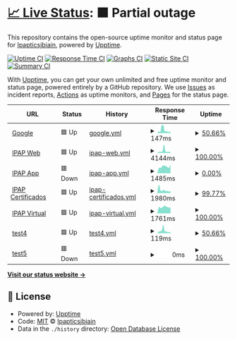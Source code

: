 # [📈 Live Status](https://Ipapticsjbiain.github.io/EstadoDePaginas): <!--live status--> **🟧 Partial outage**

This repository contains the open-source uptime monitor and status page for [Ipapticsjbiain](https://Ipapticsjbiain.github.io/EstadoDePaginas), powered by [Upptime](https://github.com/upptime/upptime).

[![Uptime CI](https://github.com/Ipapticsjbiain/EstadoDePaginas/workflows/Uptime%20CI/badge.svg)](https://github.com/Ipapticsjbiain/EstadoDePaginas/actions?query=workflow%3A%22Uptime+CI%22)
[![Response Time CI](https://github.com/Ipapticsjbiain/EstadoDePaginas/workflows/Response%20Time%20CI/badge.svg)](https://github.com/Ipapticsjbiain/EstadoDePaginas/actions?query=workflow%3A%22Response+Time+CI%22)
[![Graphs CI](https://github.com/Ipapticsjbiain/EstadoDePaginas/workflows/Graphs%20CI/badge.svg)](https://github.com/Ipapticsjbiain/EstadoDePaginas/actions?query=workflow%3A%22Graphs+CI%22)
[![Static Site CI](https://github.com/Ipapticsjbiain/EstadoDePaginas/workflows/Static%20Site%20CI/badge.svg)](https://github.com/Ipapticsjbiain/EstadoDePaginas/actions?query=workflow%3A%22Static+Site+CI%22)
[![Summary CI](https://github.com/Ipapticsjbiain/EstadoDePaginas/workflows/Summary%20CI/badge.svg)](https://github.com/Ipapticsjbiain/EstadoDePaginas/actions?query=workflow%3A%22Summary+CI%22)

With [Upptime](https://upptime.js.org), you can get your own unlimited and free uptime monitor and status page, powered entirely by a GitHub repository. We use [Issues](https://github.com/Ipapticsjbiain/EstadoDePaginas/issues) as incident reports, [Actions](https://github.com/Ipapticsjbiain/EstadoDePaginas/actions) as uptime monitors, and [Pages](https://Ipapticsjbiain.github.io/EstadoDePaginas) for the status page.

<!--start: status pages-->
<!-- This summary is generated by Upptime (https://github.com/upptime/upptime) -->
<!-- Do not edit this manually, your changes will be overwritten -->
<!-- prettier-ignore -->
| URL | Status | History | Response Time | Uptime |
| --- | ------ | ------- | ------------- | ------ |
| <img alt="" src="https://icons.duckduckgo.com/ip3/www.google.com.ico" height="13"> [Google](https://www.google.com) | 🟩 Up | [google.yml](https://github.com/Ipapticsjbiain/EstadoDePaginas/commits/HEAD/history/google.yml) | <details><summary><img alt="Response time graph" src="./graphs/google/response-time-week.png" height="20"> 147ms</summary><br><a href="https://Ipapticsjbiain.github.io/EstadoDePaginas/history/google"><img alt="Response time 111" src="https://img.shields.io/endpoint?url=https%3A%2F%2Fraw.githubusercontent.com%2FIpapticsjbiain%2FEstadoDePaginas%2FHEAD%2Fapi%2Fgoogle%2Fresponse-time.json"></a><br><a href="https://Ipapticsjbiain.github.io/EstadoDePaginas/history/google"><img alt="24-hour response time 76" src="https://img.shields.io/endpoint?url=https%3A%2F%2Fraw.githubusercontent.com%2FIpapticsjbiain%2FEstadoDePaginas%2FHEAD%2Fapi%2Fgoogle%2Fresponse-time-day.json"></a><br><a href="https://Ipapticsjbiain.github.io/EstadoDePaginas/history/google"><img alt="7-day response time 147" src="https://img.shields.io/endpoint?url=https%3A%2F%2Fraw.githubusercontent.com%2FIpapticsjbiain%2FEstadoDePaginas%2FHEAD%2Fapi%2Fgoogle%2Fresponse-time-week.json"></a><br><a href="https://Ipapticsjbiain.github.io/EstadoDePaginas/history/google"><img alt="30-day response time 120" src="https://img.shields.io/endpoint?url=https%3A%2F%2Fraw.githubusercontent.com%2FIpapticsjbiain%2FEstadoDePaginas%2FHEAD%2Fapi%2Fgoogle%2Fresponse-time-month.json"></a><br><a href="https://Ipapticsjbiain.github.io/EstadoDePaginas/history/google"><img alt="1-year response time 108" src="https://img.shields.io/endpoint?url=https%3A%2F%2Fraw.githubusercontent.com%2FIpapticsjbiain%2FEstadoDePaginas%2FHEAD%2Fapi%2Fgoogle%2Fresponse-time-year.json"></a></details> | <details><summary><a href="https://Ipapticsjbiain.github.io/EstadoDePaginas/history/google">50.66%</a></summary><a href="https://Ipapticsjbiain.github.io/EstadoDePaginas/history/google"><img alt="All-time uptime 97.52%" src="https://img.shields.io/endpoint?url=https%3A%2F%2Fraw.githubusercontent.com%2FIpapticsjbiain%2FEstadoDePaginas%2FHEAD%2Fapi%2Fgoogle%2Fuptime.json"></a><br><a href="https://Ipapticsjbiain.github.io/EstadoDePaginas/history/google"><img alt="24-hour uptime 100.00%" src="https://img.shields.io/endpoint?url=https%3A%2F%2Fraw.githubusercontent.com%2FIpapticsjbiain%2FEstadoDePaginas%2FHEAD%2Fapi%2Fgoogle%2Fuptime-day.json"></a><br><a href="https://Ipapticsjbiain.github.io/EstadoDePaginas/history/google"><img alt="7-day uptime 50.66%" src="https://img.shields.io/endpoint?url=https%3A%2F%2Fraw.githubusercontent.com%2FIpapticsjbiain%2FEstadoDePaginas%2FHEAD%2Fapi%2Fgoogle%2Fuptime-week.json"></a><br><a href="https://Ipapticsjbiain.github.io/EstadoDePaginas/history/google"><img alt="30-day uptime 9.75%" src="https://img.shields.io/endpoint?url=https%3A%2F%2Fraw.githubusercontent.com%2FIpapticsjbiain%2FEstadoDePaginas%2FHEAD%2Fapi%2Fgoogle%2Fuptime-month.json"></a><br><a href="https://Ipapticsjbiain.github.io/EstadoDePaginas/history/google"><img alt="1-year uptime 91.90%" src="https://img.shields.io/endpoint?url=https%3A%2F%2Fraw.githubusercontent.com%2FIpapticsjbiain%2FEstadoDePaginas%2FHEAD%2Fapi%2Fgoogle%2Fuptime-year.json"></a></details>
| <img alt="" src="https://icons.duckduckgo.com/ip3/ipap.chaco.gov.ar.ico" height="13"> [IPAP Web](http://ipap.chaco.gov.ar) | 🟩 Up | [ipap-web.yml](https://github.com/Ipapticsjbiain/EstadoDePaginas/commits/HEAD/history/ipap-web.yml) | <details><summary><img alt="Response time graph" src="./graphs/ipap-web/response-time-week.png" height="20"> 4144ms</summary><br><a href="https://Ipapticsjbiain.github.io/EstadoDePaginas/history/ipap-web"><img alt="Response time 4351" src="https://img.shields.io/endpoint?url=https%3A%2F%2Fraw.githubusercontent.com%2FIpapticsjbiain%2FEstadoDePaginas%2FHEAD%2Fapi%2Fipap-web%2Fresponse-time.json"></a><br><a href="https://Ipapticsjbiain.github.io/EstadoDePaginas/history/ipap-web"><img alt="24-hour response time 2239" src="https://img.shields.io/endpoint?url=https%3A%2F%2Fraw.githubusercontent.com%2FIpapticsjbiain%2FEstadoDePaginas%2FHEAD%2Fapi%2Fipap-web%2Fresponse-time-day.json"></a><br><a href="https://Ipapticsjbiain.github.io/EstadoDePaginas/history/ipap-web"><img alt="7-day response time 4144" src="https://img.shields.io/endpoint?url=https%3A%2F%2Fraw.githubusercontent.com%2FIpapticsjbiain%2FEstadoDePaginas%2FHEAD%2Fapi%2Fipap-web%2Fresponse-time-week.json"></a><br><a href="https://Ipapticsjbiain.github.io/EstadoDePaginas/history/ipap-web"><img alt="30-day response time 2928" src="https://img.shields.io/endpoint?url=https%3A%2F%2Fraw.githubusercontent.com%2FIpapticsjbiain%2FEstadoDePaginas%2FHEAD%2Fapi%2Fipap-web%2Fresponse-time-month.json"></a><br><a href="https://Ipapticsjbiain.github.io/EstadoDePaginas/history/ipap-web"><img alt="1-year response time 4001" src="https://img.shields.io/endpoint?url=https%3A%2F%2Fraw.githubusercontent.com%2FIpapticsjbiain%2FEstadoDePaginas%2FHEAD%2Fapi%2Fipap-web%2Fresponse-time-year.json"></a></details> | <details><summary><a href="https://Ipapticsjbiain.github.io/EstadoDePaginas/history/ipap-web">100.00%</a></summary><a href="https://Ipapticsjbiain.github.io/EstadoDePaginas/history/ipap-web"><img alt="All-time uptime 97.17%" src="https://img.shields.io/endpoint?url=https%3A%2F%2Fraw.githubusercontent.com%2FIpapticsjbiain%2FEstadoDePaginas%2FHEAD%2Fapi%2Fipap-web%2Fuptime.json"></a><br><a href="https://Ipapticsjbiain.github.io/EstadoDePaginas/history/ipap-web"><img alt="24-hour uptime 100.00%" src="https://img.shields.io/endpoint?url=https%3A%2F%2Fraw.githubusercontent.com%2FIpapticsjbiain%2FEstadoDePaginas%2FHEAD%2Fapi%2Fipap-web%2Fuptime-day.json"></a><br><a href="https://Ipapticsjbiain.github.io/EstadoDePaginas/history/ipap-web"><img alt="7-day uptime 100.00%" src="https://img.shields.io/endpoint?url=https%3A%2F%2Fraw.githubusercontent.com%2FIpapticsjbiain%2FEstadoDePaginas%2FHEAD%2Fapi%2Fipap-web%2Fuptime-week.json"></a><br><a href="https://Ipapticsjbiain.github.io/EstadoDePaginas/history/ipap-web"><img alt="30-day uptime 99.68%" src="https://img.shields.io/endpoint?url=https%3A%2F%2Fraw.githubusercontent.com%2FIpapticsjbiain%2FEstadoDePaginas%2FHEAD%2Fapi%2Fipap-web%2Fuptime-month.json"></a><br><a href="https://Ipapticsjbiain.github.io/EstadoDePaginas/history/ipap-web"><img alt="1-year uptime 99.76%" src="https://img.shields.io/endpoint?url=https%3A%2F%2Fraw.githubusercontent.com%2FIpapticsjbiain%2FEstadoDePaginas%2FHEAD%2Fapi%2Fipap-web%2Fuptime-year.json"></a></details>
| <img alt="" src="https://icons.duckduckgo.com/ip3/app.ipap.chaco.gov.ar.ico" height="13"> [IPAP App](http://app.ipap.chaco.gov.ar/asistencias_beta) | 🟥 Down | [ipap-app.yml](https://github.com/Ipapticsjbiain/EstadoDePaginas/commits/HEAD/history/ipap-app.yml) | <details><summary><img alt="Response time graph" src="./graphs/ipap-app/response-time-week.png" height="20"> 1485ms</summary><br><a href="https://Ipapticsjbiain.github.io/EstadoDePaginas/history/ipap-app"><img alt="Response time 3363" src="https://img.shields.io/endpoint?url=https%3A%2F%2Fraw.githubusercontent.com%2FIpapticsjbiain%2FEstadoDePaginas%2FHEAD%2Fapi%2Fipap-app%2Fresponse-time.json"></a><br><a href="https://Ipapticsjbiain.github.io/EstadoDePaginas/history/ipap-app"><img alt="24-hour response time 1871" src="https://img.shields.io/endpoint?url=https%3A%2F%2Fraw.githubusercontent.com%2FIpapticsjbiain%2FEstadoDePaginas%2FHEAD%2Fapi%2Fipap-app%2Fresponse-time-day.json"></a><br><a href="https://Ipapticsjbiain.github.io/EstadoDePaginas/history/ipap-app"><img alt="7-day response time 1485" src="https://img.shields.io/endpoint?url=https%3A%2F%2Fraw.githubusercontent.com%2FIpapticsjbiain%2FEstadoDePaginas%2FHEAD%2Fapi%2Fipap-app%2Fresponse-time-week.json"></a><br><a href="https://Ipapticsjbiain.github.io/EstadoDePaginas/history/ipap-app"><img alt="30-day response time 1666" src="https://img.shields.io/endpoint?url=https%3A%2F%2Fraw.githubusercontent.com%2FIpapticsjbiain%2FEstadoDePaginas%2FHEAD%2Fapi%2Fipap-app%2Fresponse-time-month.json"></a><br><a href="https://Ipapticsjbiain.github.io/EstadoDePaginas/history/ipap-app"><img alt="1-year response time 3055" src="https://img.shields.io/endpoint?url=https%3A%2F%2Fraw.githubusercontent.com%2FIpapticsjbiain%2FEstadoDePaginas%2FHEAD%2Fapi%2Fipap-app%2Fresponse-time-year.json"></a></details> | <details><summary><a href="https://Ipapticsjbiain.github.io/EstadoDePaginas/history/ipap-app">0.00%</a></summary><a href="https://Ipapticsjbiain.github.io/EstadoDePaginas/history/ipap-app"><img alt="All-time uptime 10.33%" src="https://img.shields.io/endpoint?url=https%3A%2F%2Fraw.githubusercontent.com%2FIpapticsjbiain%2FEstadoDePaginas%2FHEAD%2Fapi%2Fipap-app%2Fuptime.json"></a><br><a href="https://Ipapticsjbiain.github.io/EstadoDePaginas/history/ipap-app"><img alt="24-hour uptime 0.00%" src="https://img.shields.io/endpoint?url=https%3A%2F%2Fraw.githubusercontent.com%2FIpapticsjbiain%2FEstadoDePaginas%2FHEAD%2Fapi%2Fipap-app%2Fuptime-day.json"></a><br><a href="https://Ipapticsjbiain.github.io/EstadoDePaginas/history/ipap-app"><img alt="7-day uptime 0.00%" src="https://img.shields.io/endpoint?url=https%3A%2F%2Fraw.githubusercontent.com%2FIpapticsjbiain%2FEstadoDePaginas%2FHEAD%2Fapi%2Fipap-app%2Fuptime-week.json"></a><br><a href="https://Ipapticsjbiain.github.io/EstadoDePaginas/history/ipap-app"><img alt="30-day uptime 0.00%" src="https://img.shields.io/endpoint?url=https%3A%2F%2Fraw.githubusercontent.com%2FIpapticsjbiain%2FEstadoDePaginas%2FHEAD%2Fapi%2Fipap-app%2Fuptime-month.json"></a><br><a href="https://Ipapticsjbiain.github.io/EstadoDePaginas/history/ipap-app"><img alt="1-year uptime 0.00%" src="https://img.shields.io/endpoint?url=https%3A%2F%2Fraw.githubusercontent.com%2FIpapticsjbiain%2FEstadoDePaginas%2FHEAD%2Fapi%2Fipap-app%2Fuptime-year.json"></a></details>
| <img alt="" src="https://icons.duckduckgo.com/ip3/certificados.ipap.chaco.gov.ar.ico" height="13"> [IPAP Certificados](http://certificados.ipap.chaco.gov.ar) | 🟩 Up | [ipap-certificados.yml](https://github.com/Ipapticsjbiain/EstadoDePaginas/commits/HEAD/history/ipap-certificados.yml) | <details><summary><img alt="Response time graph" src="./graphs/ipap-certificados/response-time-week.png" height="20"> 1980ms</summary><br><a href="https://Ipapticsjbiain.github.io/EstadoDePaginas/history/ipap-certificados"><img alt="Response time 3314" src="https://img.shields.io/endpoint?url=https%3A%2F%2Fraw.githubusercontent.com%2FIpapticsjbiain%2FEstadoDePaginas%2FHEAD%2Fapi%2Fipap-certificados%2Fresponse-time.json"></a><br><a href="https://Ipapticsjbiain.github.io/EstadoDePaginas/history/ipap-certificados"><img alt="24-hour response time 1416" src="https://img.shields.io/endpoint?url=https%3A%2F%2Fraw.githubusercontent.com%2FIpapticsjbiain%2FEstadoDePaginas%2FHEAD%2Fapi%2Fipap-certificados%2Fresponse-time-day.json"></a><br><a href="https://Ipapticsjbiain.github.io/EstadoDePaginas/history/ipap-certificados"><img alt="7-day response time 1980" src="https://img.shields.io/endpoint?url=https%3A%2F%2Fraw.githubusercontent.com%2FIpapticsjbiain%2FEstadoDePaginas%2FHEAD%2Fapi%2Fipap-certificados%2Fresponse-time-week.json"></a><br><a href="https://Ipapticsjbiain.github.io/EstadoDePaginas/history/ipap-certificados"><img alt="30-day response time 1712" src="https://img.shields.io/endpoint?url=https%3A%2F%2Fraw.githubusercontent.com%2FIpapticsjbiain%2FEstadoDePaginas%2FHEAD%2Fapi%2Fipap-certificados%2Fresponse-time-month.json"></a><br><a href="https://Ipapticsjbiain.github.io/EstadoDePaginas/history/ipap-certificados"><img alt="1-year response time 3024" src="https://img.shields.io/endpoint?url=https%3A%2F%2Fraw.githubusercontent.com%2FIpapticsjbiain%2FEstadoDePaginas%2FHEAD%2Fapi%2Fipap-certificados%2Fresponse-time-year.json"></a></details> | <details><summary><a href="https://Ipapticsjbiain.github.io/EstadoDePaginas/history/ipap-certificados">99.77%</a></summary><a href="https://Ipapticsjbiain.github.io/EstadoDePaginas/history/ipap-certificados"><img alt="All-time uptime 97.24%" src="https://img.shields.io/endpoint?url=https%3A%2F%2Fraw.githubusercontent.com%2FIpapticsjbiain%2FEstadoDePaginas%2FHEAD%2Fapi%2Fipap-certificados%2Fuptime.json"></a><br><a href="https://Ipapticsjbiain.github.io/EstadoDePaginas/history/ipap-certificados"><img alt="24-hour uptime 100.00%" src="https://img.shields.io/endpoint?url=https%3A%2F%2Fraw.githubusercontent.com%2FIpapticsjbiain%2FEstadoDePaginas%2FHEAD%2Fapi%2Fipap-certificados%2Fuptime-day.json"></a><br><a href="https://Ipapticsjbiain.github.io/EstadoDePaginas/history/ipap-certificados"><img alt="7-day uptime 99.77%" src="https://img.shields.io/endpoint?url=https%3A%2F%2Fraw.githubusercontent.com%2FIpapticsjbiain%2FEstadoDePaginas%2FHEAD%2Fapi%2Fipap-certificados%2Fuptime-week.json"></a><br><a href="https://Ipapticsjbiain.github.io/EstadoDePaginas/history/ipap-certificados"><img alt="30-day uptime 99.91%" src="https://img.shields.io/endpoint?url=https%3A%2F%2Fraw.githubusercontent.com%2FIpapticsjbiain%2FEstadoDePaginas%2FHEAD%2Fapi%2Fipap-certificados%2Fuptime-month.json"></a><br><a href="https://Ipapticsjbiain.github.io/EstadoDePaginas/history/ipap-certificados"><img alt="1-year uptime 99.83%" src="https://img.shields.io/endpoint?url=https%3A%2F%2Fraw.githubusercontent.com%2FIpapticsjbiain%2FEstadoDePaginas%2FHEAD%2Fapi%2Fipap-certificados%2Fuptime-year.json"></a></details>
| <img alt="" src="https://icons.duckduckgo.com/ip3/ipapvirtual.chaco.gov.ar.ico" height="13"> [IPAP Virtual](http://ipapvirtual.chaco.gov.ar) | 🟩 Up | [ipap-virtual.yml](https://github.com/Ipapticsjbiain/EstadoDePaginas/commits/HEAD/history/ipap-virtual.yml) | <details><summary><img alt="Response time graph" src="./graphs/ipap-virtual/response-time-week.png" height="20"> 1761ms</summary><br><a href="https://Ipapticsjbiain.github.io/EstadoDePaginas/history/ipap-virtual"><img alt="Response time 3807" src="https://img.shields.io/endpoint?url=https%3A%2F%2Fraw.githubusercontent.com%2FIpapticsjbiain%2FEstadoDePaginas%2FHEAD%2Fapi%2Fipap-virtual%2Fresponse-time.json"></a><br><a href="https://Ipapticsjbiain.github.io/EstadoDePaginas/history/ipap-virtual"><img alt="24-hour response time 1656" src="https://img.shields.io/endpoint?url=https%3A%2F%2Fraw.githubusercontent.com%2FIpapticsjbiain%2FEstadoDePaginas%2FHEAD%2Fapi%2Fipap-virtual%2Fresponse-time-day.json"></a><br><a href="https://Ipapticsjbiain.github.io/EstadoDePaginas/history/ipap-virtual"><img alt="7-day response time 1761" src="https://img.shields.io/endpoint?url=https%3A%2F%2Fraw.githubusercontent.com%2FIpapticsjbiain%2FEstadoDePaginas%2FHEAD%2Fapi%2Fipap-virtual%2Fresponse-time-week.json"></a><br><a href="https://Ipapticsjbiain.github.io/EstadoDePaginas/history/ipap-virtual"><img alt="30-day response time 1773" src="https://img.shields.io/endpoint?url=https%3A%2F%2Fraw.githubusercontent.com%2FIpapticsjbiain%2FEstadoDePaginas%2FHEAD%2Fapi%2Fipap-virtual%2Fresponse-time-month.json"></a><br><a href="https://Ipapticsjbiain.github.io/EstadoDePaginas/history/ipap-virtual"><img alt="1-year response time 3359" src="https://img.shields.io/endpoint?url=https%3A%2F%2Fraw.githubusercontent.com%2FIpapticsjbiain%2FEstadoDePaginas%2FHEAD%2Fapi%2Fipap-virtual%2Fresponse-time-year.json"></a></details> | <details><summary><a href="https://Ipapticsjbiain.github.io/EstadoDePaginas/history/ipap-virtual">100.00%</a></summary><a href="https://Ipapticsjbiain.github.io/EstadoDePaginas/history/ipap-virtual"><img alt="All-time uptime 99.85%" src="https://img.shields.io/endpoint?url=https%3A%2F%2Fraw.githubusercontent.com%2FIpapticsjbiain%2FEstadoDePaginas%2FHEAD%2Fapi%2Fipap-virtual%2Fuptime.json"></a><br><a href="https://Ipapticsjbiain.github.io/EstadoDePaginas/history/ipap-virtual"><img alt="24-hour uptime 100.00%" src="https://img.shields.io/endpoint?url=https%3A%2F%2Fraw.githubusercontent.com%2FIpapticsjbiain%2FEstadoDePaginas%2FHEAD%2Fapi%2Fipap-virtual%2Fuptime-day.json"></a><br><a href="https://Ipapticsjbiain.github.io/EstadoDePaginas/history/ipap-virtual"><img alt="7-day uptime 100.00%" src="https://img.shields.io/endpoint?url=https%3A%2F%2Fraw.githubusercontent.com%2FIpapticsjbiain%2FEstadoDePaginas%2FHEAD%2Fapi%2Fipap-virtual%2Fuptime-week.json"></a><br><a href="https://Ipapticsjbiain.github.io/EstadoDePaginas/history/ipap-virtual"><img alt="30-day uptime 99.96%" src="https://img.shields.io/endpoint?url=https%3A%2F%2Fraw.githubusercontent.com%2FIpapticsjbiain%2FEstadoDePaginas%2FHEAD%2Fapi%2Fipap-virtual%2Fuptime-month.json"></a><br><a href="https://Ipapticsjbiain.github.io/EstadoDePaginas/history/ipap-virtual"><img alt="1-year uptime 99.83%" src="https://img.shields.io/endpoint?url=https%3A%2F%2Fraw.githubusercontent.com%2FIpapticsjbiain%2FEstadoDePaginas%2FHEAD%2Fapi%2Fipap-virtual%2Fuptime-year.json"></a></details>
| <img alt="" src="https://icons.duckduckgo.com/ip3/www.google.com.ico" height="13"> [test4](https://www.google.com) | 🟩 Up | [test4.yml](https://github.com/Ipapticsjbiain/EstadoDePaginas/commits/HEAD/history/test4.yml) | <details><summary><img alt="Response time graph" src="./graphs/test4/response-time-week.png" height="20"> 119ms</summary><br><a href="https://Ipapticsjbiain.github.io/EstadoDePaginas/history/test4"><img alt="Response time 101" src="https://img.shields.io/endpoint?url=https%3A%2F%2Fraw.githubusercontent.com%2FIpapticsjbiain%2FEstadoDePaginas%2FHEAD%2Fapi%2Ftest4%2Fresponse-time.json"></a><br><a href="https://Ipapticsjbiain.github.io/EstadoDePaginas/history/test4"><img alt="24-hour response time 50" src="https://img.shields.io/endpoint?url=https%3A%2F%2Fraw.githubusercontent.com%2FIpapticsjbiain%2FEstadoDePaginas%2FHEAD%2Fapi%2Ftest4%2Fresponse-time-day.json"></a><br><a href="https://Ipapticsjbiain.github.io/EstadoDePaginas/history/test4"><img alt="7-day response time 119" src="https://img.shields.io/endpoint?url=https%3A%2F%2Fraw.githubusercontent.com%2FIpapticsjbiain%2FEstadoDePaginas%2FHEAD%2Fapi%2Ftest4%2Fresponse-time-week.json"></a><br><a href="https://Ipapticsjbiain.github.io/EstadoDePaginas/history/test4"><img alt="30-day response time 118" src="https://img.shields.io/endpoint?url=https%3A%2F%2Fraw.githubusercontent.com%2FIpapticsjbiain%2FEstadoDePaginas%2FHEAD%2Fapi%2Ftest4%2Fresponse-time-month.json"></a><br><a href="https://Ipapticsjbiain.github.io/EstadoDePaginas/history/test4"><img alt="1-year response time 105" src="https://img.shields.io/endpoint?url=https%3A%2F%2Fraw.githubusercontent.com%2FIpapticsjbiain%2FEstadoDePaginas%2FHEAD%2Fapi%2Ftest4%2Fresponse-time-year.json"></a></details> | <details><summary><a href="https://Ipapticsjbiain.github.io/EstadoDePaginas/history/test4">50.66%</a></summary><a href="https://Ipapticsjbiain.github.io/EstadoDePaginas/history/test4"><img alt="All-time uptime 94.64%" src="https://img.shields.io/endpoint?url=https%3A%2F%2Fraw.githubusercontent.com%2FIpapticsjbiain%2FEstadoDePaginas%2FHEAD%2Fapi%2Ftest4%2Fuptime.json"></a><br><a href="https://Ipapticsjbiain.github.io/EstadoDePaginas/history/test4"><img alt="24-hour uptime 100.00%" src="https://img.shields.io/endpoint?url=https%3A%2F%2Fraw.githubusercontent.com%2FIpapticsjbiain%2FEstadoDePaginas%2FHEAD%2Fapi%2Ftest4%2Fuptime-day.json"></a><br><a href="https://Ipapticsjbiain.github.io/EstadoDePaginas/history/test4"><img alt="7-day uptime 50.66%" src="https://img.shields.io/endpoint?url=https%3A%2F%2Fraw.githubusercontent.com%2FIpapticsjbiain%2FEstadoDePaginas%2FHEAD%2Fapi%2Ftest4%2Fuptime-week.json"></a><br><a href="https://Ipapticsjbiain.github.io/EstadoDePaginas/history/test4"><img alt="30-day uptime 9.75%" src="https://img.shields.io/endpoint?url=https%3A%2F%2Fraw.githubusercontent.com%2FIpapticsjbiain%2FEstadoDePaginas%2FHEAD%2Fapi%2Ftest4%2Fuptime-month.json"></a><br><a href="https://Ipapticsjbiain.github.io/EstadoDePaginas/history/test4"><img alt="1-year uptime 91.90%" src="https://img.shields.io/endpoint?url=https%3A%2F%2Fraw.githubusercontent.com%2FIpapticsjbiain%2FEstadoDePaginas%2FHEAD%2Fapi%2Ftest4%2Fuptime-year.json"></a></details>
| <img alt="" src="https://icons.duckduckgo.com/ip3/asdadsds.chaco.gov.ara.ico" height="13"> [test5](http://asdadsds.chaco.gov.ara) | 🟥 Down | [test5.yml](https://github.com/Ipapticsjbiain/EstadoDePaginas/commits/HEAD/history/test5.yml) | <details><summary><img alt="Response time graph" src="./graphs/test5/response-time-week.png" height="20"> 0ms</summary><br><a href="https://Ipapticsjbiain.github.io/EstadoDePaginas/history/test5"><img alt="Response time 0" src="https://img.shields.io/endpoint?url=https%3A%2F%2Fraw.githubusercontent.com%2FIpapticsjbiain%2FEstadoDePaginas%2FHEAD%2Fapi%2Ftest5%2Fresponse-time.json"></a><br><a href="https://Ipapticsjbiain.github.io/EstadoDePaginas/history/test5"><img alt="24-hour response time 0" src="https://img.shields.io/endpoint?url=https%3A%2F%2Fraw.githubusercontent.com%2FIpapticsjbiain%2FEstadoDePaginas%2FHEAD%2Fapi%2Ftest5%2Fresponse-time-day.json"></a><br><a href="https://Ipapticsjbiain.github.io/EstadoDePaginas/history/test5"><img alt="7-day response time 0" src="https://img.shields.io/endpoint?url=https%3A%2F%2Fraw.githubusercontent.com%2FIpapticsjbiain%2FEstadoDePaginas%2FHEAD%2Fapi%2Ftest5%2Fresponse-time-week.json"></a><br><a href="https://Ipapticsjbiain.github.io/EstadoDePaginas/history/test5"><img alt="30-day response time 0" src="https://img.shields.io/endpoint?url=https%3A%2F%2Fraw.githubusercontent.com%2FIpapticsjbiain%2FEstadoDePaginas%2FHEAD%2Fapi%2Ftest5%2Fresponse-time-month.json"></a><br><a href="https://Ipapticsjbiain.github.io/EstadoDePaginas/history/test5"><img alt="1-year response time 0" src="https://img.shields.io/endpoint?url=https%3A%2F%2Fraw.githubusercontent.com%2FIpapticsjbiain%2FEstadoDePaginas%2FHEAD%2Fapi%2Ftest5%2Fresponse-time-year.json"></a></details> | <details><summary><a href="https://Ipapticsjbiain.github.io/EstadoDePaginas/history/test5">100.00%</a></summary><a href="https://Ipapticsjbiain.github.io/EstadoDePaginas/history/test5"><img alt="All-time uptime 100.00%" src="https://img.shields.io/endpoint?url=https%3A%2F%2Fraw.githubusercontent.com%2FIpapticsjbiain%2FEstadoDePaginas%2FHEAD%2Fapi%2Ftest5%2Fuptime.json"></a><br><a href="https://Ipapticsjbiain.github.io/EstadoDePaginas/history/test5"><img alt="24-hour uptime 100.00%" src="https://img.shields.io/endpoint?url=https%3A%2F%2Fraw.githubusercontent.com%2FIpapticsjbiain%2FEstadoDePaginas%2FHEAD%2Fapi%2Ftest5%2Fuptime-day.json"></a><br><a href="https://Ipapticsjbiain.github.io/EstadoDePaginas/history/test5"><img alt="7-day uptime 100.00%" src="https://img.shields.io/endpoint?url=https%3A%2F%2Fraw.githubusercontent.com%2FIpapticsjbiain%2FEstadoDePaginas%2FHEAD%2Fapi%2Ftest5%2Fuptime-week.json"></a><br><a href="https://Ipapticsjbiain.github.io/EstadoDePaginas/history/test5"><img alt="30-day uptime 100.00%" src="https://img.shields.io/endpoint?url=https%3A%2F%2Fraw.githubusercontent.com%2FIpapticsjbiain%2FEstadoDePaginas%2FHEAD%2Fapi%2Ftest5%2Fuptime-month.json"></a><br><a href="https://Ipapticsjbiain.github.io/EstadoDePaginas/history/test5"><img alt="1-year uptime 100.00%" src="https://img.shields.io/endpoint?url=https%3A%2F%2Fraw.githubusercontent.com%2FIpapticsjbiain%2FEstadoDePaginas%2FHEAD%2Fapi%2Ftest5%2Fuptime-year.json"></a></details>

<!--end: status pages-->

[**Visit our status website →**](https://Ipapticsjbiain.github.io/EstadoDePaginas)

## 📄 License

- Powered by: [Upptime](https://github.com/upptime/upptime)
- Code: [MIT](./LICENSE) © [Ipapticsjbiain](https://Ipapticsjbiain.github.io/EstadoDePaginas)
- Data in the `./history` directory: [Open Database License](https://opendatacommons.org/licenses/odbl/1-0/)
